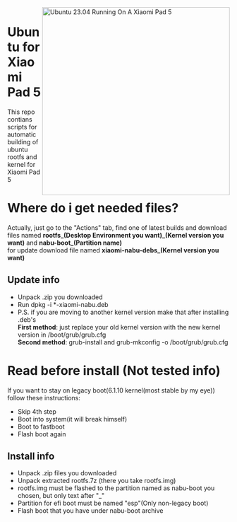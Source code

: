 <img align="right" src="https://raw.githubusercontent.com/jiganomegsdfdf/ubuntu-xiaomi-nabu/master/ubnt.png" width="425" alt="Ubuntu 23.04 Running On A Xiaomi Pad 5">

# Ubuntu for Xiaomi Pad 5
This repo contians scripts for automatic building of ubuntu rootfs and kernel for Xiaomi Pad 5

# Where do i get needed files?
Actually, just go to the "Actions" tab, find one of latest builds and download files named **rootfs_(Desktop Environment you want)_(Kernel version you want)** and **nabu-boot_(Partition name)**
<br>for update download file named **xiaomi-nabu-debs_(Kernel version you want)**

## Update info
- Unpack .zip you downloaded
- Run dpkg -i *-xiaomi-nabu.deb
- P.S. if you are moving to another kernel version make that after installing .deb's
  <br>**First method**: just replace your old kernel version with the new kernel version in /boot/grub/grub.cfg
  <br>**Second method**: grub-install and grub-mkconfig -o /boot/grub/grub.cfg

# Read before install (Not tested info)
  If you want to stay on legacy boot(6.1.10 kernel(most stable by my eye)) follow these instructions:
 - Skip 4th step
 - Boot into system(it will break himself)
 - Boot to fastboot
 - Flash boot again
  
## Install info
- Unpack .zip files you downloaded
- Unpack extracted rootfs.7z (there you take rootfs.img)
- rootfs.img must be flashed to the partition named as nabu-boot you chosen, but only text after "_"
- Partition for efi boot must be named "esp"(Only non-legacy boot)
- Flash boot that you have under nabu-boot archive

  


